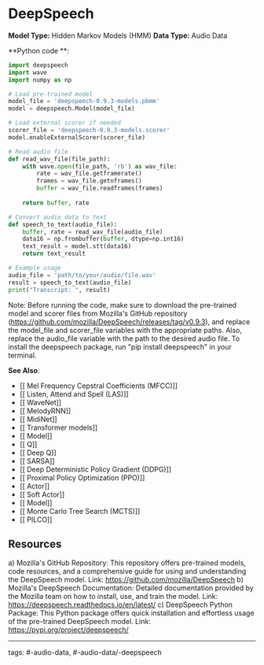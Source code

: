 #  DeepSpeech
**Model Type:**  Hidden Markov Models (HMM)
**Data Type:**  Audio Data

**Python code **:


```python
import deepspeech
import wave
import numpy as np

# Load pre-trained model
model_file = 'deepspeech-0.9.3-models.pbmm'
model = deepspeech.Model(model_file)

# Load external scorer if needed
scorer_file = 'deepspeech-0.9.3-models.scorer'
model.enableExternalScorer(scorer_file)

# Read audio file
def read_wav_file(file_path):
    with wave.open(file_path, 'rb') as wav_file:
        rate = wav_file.getframerate()
        frames = wav_file.getnframes()
        buffer = wav_file.readframes(frames)
        
    return buffer, rate

# Convert audio data to text
def speech_to_text(audio_file):
    buffer, rate = read_wav_file(audio_file)
    data16 = np.frombuffer(buffer, dtype=np.int16)
    text_result = model.stt(data16)
    return text_result

# Example usage
audio_file = 'path/to/your/audio/file.wav'
result = speech_to_text(audio_file)
print("Transcript: ", result)
```

Note: Before running the code, make sure to download the pre-trained model and scorer files from Mozilla's GitHub repository (https://github.com/mozilla/DeepSpeech/releases/tag/v0.9.3), and replace the model_file and scorer_file variables with the appropriate paths. Also, replace the audio_file variable with the path to the desired audio file. To install the deepspeech package, run "pip install deepspeech" in your terminal.


**See Also**:

- [[ Mel Frequency Cepstral Coefficients (MFCC)]]
- [[ Listen, Attend and Spell (LAS)]]
- [[ WaveNet]]
- [[ MelodyRNN]]
- [[ MidiNet]]
- [[ Transformer models]]
- [[ Model]]
- [[ Q]]
- [[ Deep Q]]
- [[ SARSA]]
- [[ Deep Deterministic Policy Gradient (DDPG)]]
- [[ Proximal Policy Optimization (PPO)]]
- [[ Actor]]
- [[ Soft Actor]]
- [[ Model]]
- [[ Monte Carlo Tree Search (MCTS)]]
- [[ PILCO]]
## Resources

a) Mozilla's GitHub Repository: This repository offers pre-trained models, code resources, and a comprehensive guide for using and understanding the DeepSpeech model.
Link: https://github.com/mozilla/DeepSpeech
b) Mozilla's DeepSpeech Documentation: Detailed documentation provided by the Mozilla team on how to install, use, and train the model.
Link: https://deepspeech.readthedocs.io/en/latest/
c) DeepSpeech Python Package: This Python package offers quick installation and effortless usage of the pre-trained DeepSpeech model.
Link: https://pypi.org/project/deepspeech/


---
tags: #-audio-data, #-audio-data/-deepspeech
